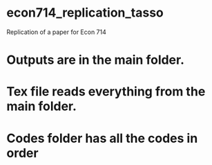 # econ714_replication_tasso
Replication of a paper for Econ 714

# Outputs are in the main folder. 
# Tex file reads everything from the main folder.
# Codes folder has all the codes in order
